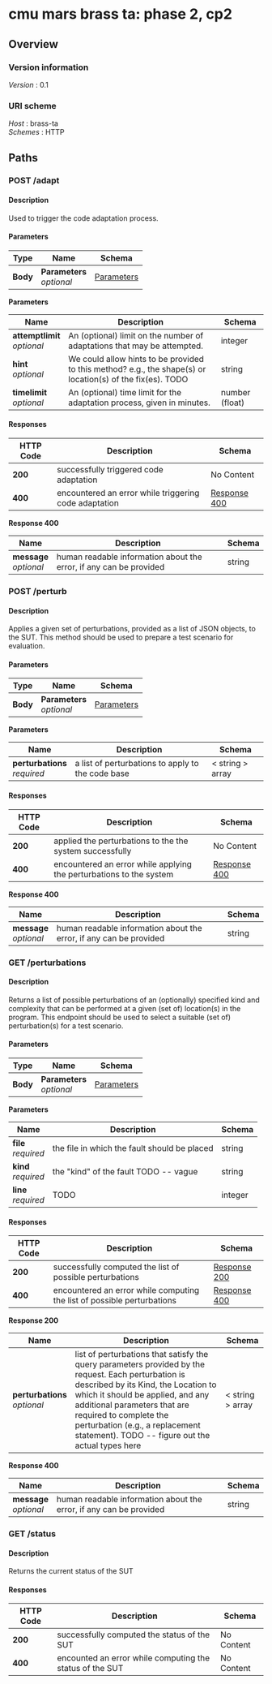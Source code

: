 # cmu mars brass ta: phase 2, cp2


<a name="overview"></a>
## Overview

### Version information
*Version* : 0.1


### URI scheme
*Host* : brass-ta  
*Schemes* : HTTP




<a name="paths"></a>
## Paths

<a name="adapt-post"></a>
### POST /adapt

#### Description
Used to trigger the code adaptation process.


#### Parameters

|Type|Name|Schema|
|---|---|---|
|**Body**|**Parameters**  <br>*optional*|[Parameters](#adapt-post-parameters)|

<a name="adapt-post-parameters"></a>
**Parameters**

|Name|Description|Schema|
|---|---|---|
|**attemptlimit**  <br>*optional*|An (optional) limit on the number of adaptations that may be attempted.|integer|
|**hint**  <br>*optional*|We could allow hints to be provided to this method? e.g., the shape(s) or location(s) of the fix(es). TODO|string|
|**timelimit**  <br>*optional*|An (optional) time limit for the adaptation process, given in minutes.|number (float)|


#### Responses

|HTTP Code|Description|Schema|
|---|---|---|
|**200**|successfully triggered code adaptation|No Content|
|**400**|encountered an error while triggering code adaptation|[Response 400](#adapt-post-response-400)|

<a name="adapt-post-response-400"></a>
**Response 400**

|Name|Description|Schema|
|---|---|---|
|**message**  <br>*optional*|human readable information about the error, if any can be provided|string|


<a name="perturb-post"></a>
### POST /perturb

#### Description
Applies a given set of perturbations, provided as a list of JSON objects, to the SUT. This method should be used to prepare a test scenario for evaluation.


#### Parameters

|Type|Name|Schema|
|---|---|---|
|**Body**|**Parameters**  <br>*optional*|[Parameters](#perturb-post-parameters)|

<a name="perturb-post-parameters"></a>
**Parameters**

|Name|Description|Schema|
|---|---|---|
|**perturbations**  <br>*required*|a list of perturbations to apply to the code base|< string > array|


#### Responses

|HTTP Code|Description|Schema|
|---|---|---|
|**200**|applied the perturbations to the the system successfully|No Content|
|**400**|encountered an error while applying the perturbations to the system|[Response 400](#perturb-post-response-400)|

<a name="perturb-post-response-400"></a>
**Response 400**

|Name|Description|Schema|
|---|---|---|
|**message**  <br>*optional*|human readable information about the error, if any can be provided|string|


<a name="perturbations-get"></a>
### GET /perturbations

#### Description
Returns a list of possible perturbations of an (optionally) specified kind and complexity that can be performed at a given (set of) location(s) in the program.  This endpoint should be used to select a suitable (set of) perturbation(s) for a test scenario.


#### Parameters

|Type|Name|Schema|
|---|---|---|
|**Body**|**Parameters**  <br>*optional*|[Parameters](#perturbations-get-parameters)|

<a name="perturbations-get-parameters"></a>
**Parameters**

|Name|Description|Schema|
|---|---|---|
|**file**  <br>*required*|the file in which the fault should be placed|string|
|**kind**  <br>*required*|the "kind" of the fault TODO -- vague|string|
|**line**  <br>*required*|TODO|integer|


#### Responses

|HTTP Code|Description|Schema|
|---|---|---|
|**200**|successfully computed the list of possible perturbations|[Response 200](#perturbations-get-response-200)|
|**400**|encountered an error while computing the list of possible perturbations|[Response 400](#perturbations-get-response-400)|

<a name="perturbations-get-response-200"></a>
**Response 200**

|Name|Description|Schema|
|---|---|---|
|**perturbations**  <br>*optional*|list of perturbations that satisfy the query parameters provided by the request. Each perturbation is described by its Kind, the Location to which it should be applied, and any additional parameters that are required to complete the perturbation (e.g., a replacement statement). TODO -- figure out the actual types here|< string > array|

<a name="perturbations-get-response-400"></a>
**Response 400**

|Name|Description|Schema|
|---|---|---|
|**message**  <br>*optional*|human readable information about the error, if any can be provided|string|


<a name="status-get"></a>
### GET /status

#### Description
Returns the current status of the SUT


#### Responses

|HTTP Code|Description|Schema|
|---|---|---|
|**200**|successfully computed the status of the SUT|No Content|
|**400**|encounted an error while computing the status of the SUT|No Content|







